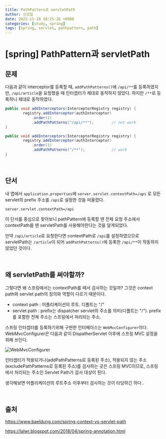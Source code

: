 ```yaml
---
title: PathPattern과 servletPath
author: 신성일
date: 2022-11-10 18:25:26 +0900
categories: [study, spring]
tags: [spring, servlet, pathpattern, path]
---
```


# **[spring] PathPattern과 servletPath**

## 문제

다음과 같이 interceptor를 등록할 때, `addPathPatterns()`에 `/api/**`를 등록하였지만, `/api/article`을 요청했을 때 인터셉터가 제대로 동작하지 않았다. 하지만 `/**`로 등록하니 제대로 동작하였다.

```java
public void addInterceptors(InterceptorRegistry registry) {
		registry.addInterceptor(authInterceptor)
			.order(1)
			.addPathPatterns("/api/**");		// not work
}

public void addInterceptors(InterceptorRegistry registry) {
		registry.addInterceptor(authInterceptor)
			.order(1)
			.addPathPatterns("/**");			// work
}
```

<br/>

## 단서

내 앱에서 `application.properties`에 `server.servlet.contextPath=/api` 로 모든 servlet의 prefix 주소를 `/api`로 설정한 것을 떠올렸다.

```properties
server.servlet.contextPath=/api
```

이 단서를 중심으로 찾아보니 pathPattern에 등록할 땐 전체 요청 주소에서 contextPath를 땐 servletPath를 사용해야한다는 것을 알게되었다.

만약 `/api/article`로 요청한다면 contextPath로 `/api`를 설정하였으므로 servletPath는 `/article`이 되어 `addPathPatterns()`에 등록한 `/api/**`이 작동하지 않았던 것이다.

<br/>

## **왜 servletPath를 써야할까?**

그렇다면 왜 스프링에서는 contextPath를 떼서 검사하는 것일까? 그것은 context path와 servlet path의 정의와 역할이 다르기 때문이다.

-  context path : 어플리케이션의 루트. 디폴트는 "/"
-  servlet path : prefix는 dispatcher servlet의 주소를 의미(디폴트는 "/"). prefix를 포함한 전체 주소는 스프링에서 처리되는 주소.

스프링 인터셉터를 등록하기위해 구현한 인터페이스는 `WebMvcConfigurer`이다. WebMvcConfigurer은 다음과 같이 DispatherServlet 이후에 스프링 MVC 설정을 위해 쓰인다.

![WebMvcConfigurer](https://4.bp.blogspot.com/-qy8ZQiputn0/WsTO_eK8FbI/AAAAAAAAMB4/YbueFWG54fEtY_DgJONuHH4sPjowjV6EgCLcBGAs/s1600/2.png)

인터셉터가 적용되거나(addPathPatterns로 등록된 주소), 적용되지 않는 주소(excludePathPatterns로 등록된 주소)를 검사하는 곳은 스프링 MVC이므로, 스프링에서 처리되는 주소인 Servlet Path가 검사 대상이 된다.

생각해보면 어플리케이션의 루트주소 이후부터 검사하는 것이 타당하긴 하다..

<br/>

## 출처

https://www.baeldung.com/spring-context-vs-servlet-path

https://lalwr.blogspot.com/2018/04/spring-annotation.html
